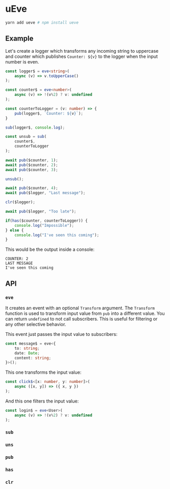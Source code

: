 # uEve 

```bash
yarn add ueve # npm install ueve
```

## Example

Let's create a logger which transforms any incoming string to uppercase and counter which publishes `Counter: ${v}` to the logger when the input number is even.

```ts
const logger$ = eve<string>(
	async (v) => v.toUpperCase()
);

const counter$ = eve<number>(
	async (v) => !(v%2) ? v: undefined
); 

const counterToLogger = (v: number) => {
	pub(logger$, `Counter: ${v}`);
}

sub(logger$, console.log);

const unsub = sub(
	counter$, 
	counterToLogger	
);

await pub($counter, 1);
await pub($counter, 2);
await pub($counter, 3);

unsub();

await pub($counter, 4);
await pub($logger, "Last message");

clr($logger);

await pub($logger, "Too late");

if(has($counter, counterToLogger)) {
	console.log("Impossible");
} else {
	console.log("I've seen this coming");
}
``` 

This would be the output inside a console:

```
COUNTER: 2
LAST MESSAGE
I've seen this coming
```

## API

### `eve`

It creates an event with an optional `Transform` argument. The `Transform` function is used to transform input value from `pub` into a different value. You can return `undefined` to not call subscribers. This is useful for filtering or any other selective behavior. 

This event just passes the input value to subscribers:

```ts
const message$ = eve<{
	to: string;
	date: Date;
	content: string;
}>();
```

This one transforms the input value:

```ts
const click$<[x: number, y: number]>(
	async ([x, y]) => ({ x, y })
);
```

And this one filters the input value:

```ts
const login$ = eve<User>(
	async (v) => !(v%2) ? v: undefined
);
```

### `sub`

### `uns`

### `pub`

### `has`

### `clr`
